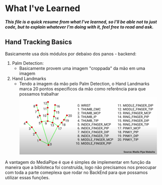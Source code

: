 # What I've Learned
__*This file is a quick resume from what I've learned, so I'll be able not to just code, but to explain whatever I'm doing with it, feel free to read and ask.*__

## Hand Tracking Basics

Basicamente usa dois módulos por debaixo dos panos - backend:

1. Palm Detection:
    - Basicamente provem uma imagem "croppada" da mão em uma imagem
2. Hand Landmarks
    - Tendo a imagem da mão pelo Palm Detection, o Hand Landmarks marca 20 pontos específicos da mão como referência para que possamos trabalhar
    ![Hand Landmarks Points](/assets/hand_landmarks.png "Hand Landmarks Points")

A vantagem do MediaPipe é que é simples de implementar em função da maneira que a biblioteca foi construída, logo não precisamos nos preocupar com toda a parte comeplexa que rodar no BackEnd para que possamos utilizar essas funções.
